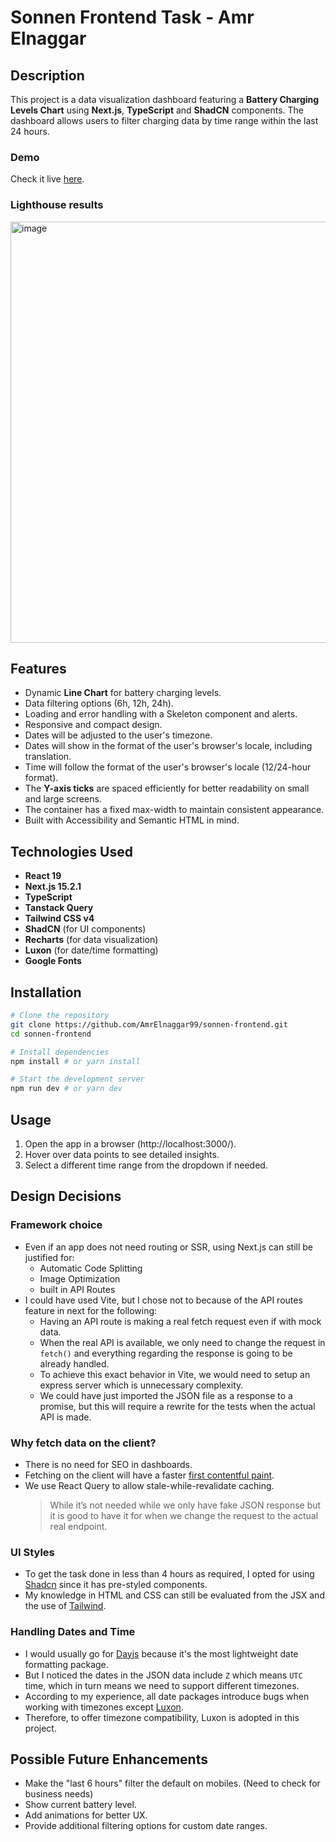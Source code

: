 # Sonnen Frontend Task - Amr Elnaggar

## Description

This project is a data visualization dashboard featuring a **Battery Charging Levels Chart** using **Next.js**, **TypeScript** and **ShadCN** components. The dashboard allows users to filter charging data by time range within the last 24 hours.
### Demo
Check it live [here](https://sonnen-frontend.vercel.app/).
### Lighthouse results
<img width="674" alt="image" src="https://github.com/user-attachments/assets/6eeb4f1a-4542-44c6-9a06-ae0ed4c37869" />

## Features

- Dynamic **Line Chart** for battery charging levels.
- Data filtering options (6h, 12h, 24h).
- Loading and error handling with a Skeleton component and alerts.
- Responsive and compact design.
- Dates will be adjusted to the user's timezone.
- Dates will show in the format of the user's browser's locale, including translation.
- Time will follow the format of the user's browser's locale (12/24-hour format).
- The **Y-axis ticks** are spaced efficiently for better readability on small and large screens.
- The container has a fixed max-width to maintain consistent appearance.
- Built with Accessibility and Semantic HTML in mind.

## Technologies Used

- **React 19**
- **Next.js 15.2.1**
- **TypeScript**
- **Tanstack Query**
- **Tailwind CSS v4**
- **ShadCN** (for UI components)
- **Recharts** (for data visualization)
- **Luxon** (for date/time formatting)
- **Google Fonts**

## Installation

```bash
# Clone the repository
git clone https://github.com/AmrElnaggar99/sonnen-frontend.git
cd sonnen-frontend

# Install dependencies
npm install # or yarn install

# Start the development server
npm run dev # or yarn dev
```

## Usage

1. Open the app in a browser (http://localhost:3000/).
2. Hover over data points to see detailed insights.
3. Select a different time range from the dropdown if needed.

## Design Decisions

### Framework choice

- Even if an app does not need routing or SSR, using Next.js can still be justified for:
  - Automatic Code Splitting
  - Image Optimization
  - built in API Routes
- I could have used Vite, but I chose not to because of the API routes feature in next for the following:
  - Having an API route is making a real fetch request even if with mock data.
  - When the real API is available, we only need to change the request in `fetch()` and everything regarding the response is going to be already handled.
  - To achieve this exact behavior in Vite, we would need to setup an express server which is unnecessary complexity.
  - We could have just imported the JSON file as a response to a promise, but this will require a rewrite for the tests when the actual API is made.

### Why fetch data on the client?

- There is no need for SEO in dashboards.
- Fetching on the client will have a faster [first contentful paint](https://developer.mozilla.org/en-US/docs/Glossary/First_contentful_paint).
- We use React Query to allow stale-while-revalidate caching.
  > While it’s not needed while we only have fake JSON response but it is good to have it for when we change the request to the actual real endpoint.

### UI Styles

- To get the task done in less than 4 hours as required, I opted for using [Shadcn](https://ui.shadcn.com/) since it has pre-styled components.
- My knowledge in HTML and CSS can still be evaluated from the JSX and the use of [Tailwind](https://tailwindcss.com/).

### Handling Dates and Time

- I would usually go for [Dayjs](https://www.npmjs.com/package/dayjs) because it's the most lightweight date formatting package.
- But I noticed the dates in the JSON data include `Z` which means `UTC` time, which in turn means we need to support different timezones.
- According to my experience, all date packages introduce bugs when working with timezones except [Luxon](https://www.npmjs.com/package/luxon).
- Therefore, to offer timezone compatibility, Luxon is adopted in this project.

## Possible Future Enhancements

- Make the "last 6 hours" filter the default on mobiles. (Need to check for business needs)
- Show current battery level.
- Add animations for better UX.
- Provide additional filtering options for custom date ranges.
